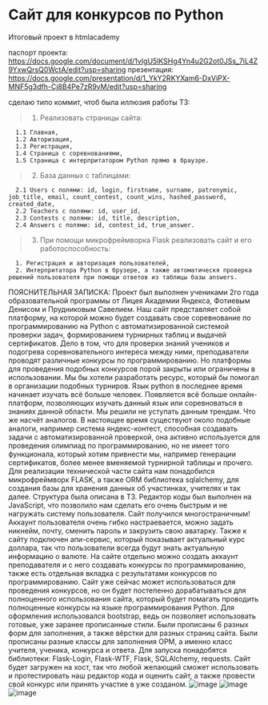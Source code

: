 # Сайт для конкурсов по Python
Итоговый проект в htmlacademy

паспорт проекта: https://docs.google.com/document/d/1vIgU5lKSHg4Yn4u2G2ot0JSs_7iL4Z9YxwQrsQ0WctA/edit?usp=sharing
презентация: https://docs.google.com/presentation/d/1_YkY2RKYXam6-DxViPX-MNF5g3dfh-Cj8B4Pe7zR9vM/edit?usp=sharing


сделаю типо коммит, чтоб была иллюзия работы
ТЗ:
> 1. Реализовать страницы сайта:
```
  1.1 Главная,
  1.2 Авторизация,
  1.3 Регистрация,
  1.4 Страница с соревнованиями,
  1.5 Страница с интерпритатором Python прямо в браузре.
```
  
> 2. База данных с таблицами:
```
  2.1 Users с полями: id, login, firstname, surname, patronymic, job_title, email, count_contest, count_wins, hashed_password, created_date,
  2.2 Teachers с полями: id, user_id,
  2.3 Contests с полями: id, title, description,
  2.4 Answers с полями: id, contest_id, true_answer.
```

> 3. При помощи микрофреймворка Flask реализовать сайт и его работоспособность:
```
  1. Регистрация и авторизация пользователей,
  2. Интерпритатора Python в брузере, а также автоматическя проверка решений пользователя при помощи ответов из таблицы базы answers.
```

ПОЯСНИТЕЛЬНАЯ ЗАПИСКА:
Проект был выполнен учениками 2го года образовательной программы от Лицея Академии Яндекса, Фотиевым Денисом и Прудниковым Савелием.
Наш сайт представляет собой платформу, на которой можно будет создавать свое соревнование по программированию на Python с автоматизированной системой проверки задач, формированием турнирных таблиц и выдачей сертификатов. Дело в том, что для проверки знаний учеников и подогрева соревновательного интереса между ними, преподаватели проводят различные конкурсы по программированию. Но платформы для проведения подобных конкурсов порой закрыты или ограничены в использовании. Мы бы хотели разработать ресурс, который бы помогал в организации подобных турниров. 
Язык python в последнее время начинает изучать всё больше человек. Появляется всё больше онлайн-платформ, позволяющих изучать данный язык или соревноваться в знаниях данной области. Мы решили не уступать данным трендам. 
Что же насчёт аналогов. В настоящее время существуют около подобные аналоги, например система яндекс-контест, способная создавать задачи с автоматизированной проверкой, она активно используется для проведения олимпиад по программированию, но не имеет того функционала, который хотим привнести мы, например генерации сертификатов, более менее вменяемой турнирной таблицы и прочего.
Для реализации технической части сайта нам понадобился микрофреймворк FLASK, а также ORM библиотека sqlalchemy, для создания базы для хранения данных об участинках, учителях и так далее. Структура была описана в ТЗ. Редактор коды был выполнен на JavaScript, что позволило нам сделать его очень быстрым и не нагружать систему пользователя. Сайт получился многостраничным! Аккаунт пользователя очень гибко настраевается, можно задать никнейм, почту, сменить пароль и закрузить свою аватарку. Также к сайту подключен апи-сервис, который показывает актуальный курс доллара, так что пользователи всегда будут знать актуальную информацию о валюте. На сайте отдельно можно создать аккаунт преподавателя и с него создавать конкурсы по программированию, также есть отдельная вкладка с результатами конкурсов по программированию. Сайт уже сейчас может использоваться для проведения конкурсов, но он будет постепенно дорабатываться для полноценного использования сайта, который будет помагать проводить полноценные конкурсы на языке программирования Python. Для оформления использовался bootstrap, ведь он позволяет использовать готовые, уже заранее прописанные стили. Были прописаны 6 разных форм для заполнения, а также вёрстки для разных страниц сайта. Были прописаны разные классы для заполнения ОРМ, а именно класс учителя, ученика, конкурса и ответа. Для запуска понадобятся библиотеки: Flask-Login, Flask-WTF, Flask, SQLAlchemy, requests. Сайт будет загружен на хост, так что любой желающий сможет использовать и протестировать наш редактор кода и оценить сайт, а также провести свой конкурс или принять участие в уже созданом.
![image](https://user-images.githubusercontent.com/110401600/233696039-3615947f-3269-47e4-9402-e4bbaf0d83b2.png)
![image](https://user-images.githubusercontent.com/110401600/233696398-5253bda8-c792-41d2-9b91-a46acf78fc98.png)
![image](https://user-images.githubusercontent.com/110401600/233696456-0a108452-984f-4b93-8592-cd6ed80b8cd3.png)




